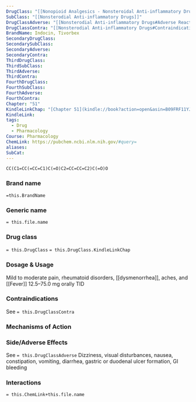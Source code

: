 ```yaml
---
DrugClass: "[[Nonopioid Analgesics - Nonsteroidal Anti-inflammatory Drugs]]"
SubClass: "[[Nonsterodial Anti-inflammatory Drugs]]"
DrugClassAdverse: "[[Nonsterodial Anti-inflammatory Drugs#Adverse Reactions]]"
DrugClassContra: "[[Nonsterodial Anti-inflammatory Drugs#Contraindications]]"
BrandName: Indocin, Tivorbex
SecondaryDrugClass: 
SecondarySubClass: 
SecondaryAdverse: 
SecondaryContra: 
ThirdDrugClass: 
ThirdSubClass: 
ThirdAdverse: 
ThirdContra: 
FourthDrugClass: 
FourthSubClass: 
FourthAdverse: 
FourthContra: 
Chapter: "51"
KindleLinkChap: "[Chapter 51](kindle://book?action=open&asin=B09FRF11YJ&location=30282)"
KindleLink: 
tags:
  - Drug
  - Pharmacology
Course: Pharmacology
ChemLink: https://pubchem.ncbi.nlm.nih.gov/#query=
aliases: 
SubCat:
---
```

```smiles
CC(C1=CC(=CC=C1)C(=O)C2=CC=CC=C2)C(=O)O
```

### Brand name
`=this.BrandName`

### Generic name
`= this.file.name`

### Drug class 
`= this.DrugClass`
	`= this.DrugClass.KindleLinkChap`

### Dosage & Usage
Mild to moderate pain, rheumatoid disorders, [[dysmenorrhea]], aches, and [[Fever]]
12.5–75.0 mg orally TID 

### Contraindications
See `= this.DrugClassContra`

### Mechanisms of Action


### Side/Adverse Effects
See `= this.DrugClassAdverse`
Dizziness, visual disturbances, nausea, constipation, vomiting, diarrhea, gastric or duodenal ulcer formation, GI bleeding

### Interactions

`= this.ChemLink+this.file.name`

